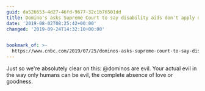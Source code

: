 ```yaml
---
guid: da526653-4d27-46fd-9677-32c1b76501dd
title: Domino's asks Supreme Court to say disability aids don't apply online
date: '2019-08-02T08:25:42+00:00'
changed: '2019-09-24T14:32:10+00:00'


bookmark_of: >-
  https://www.cnbc.com/2019/07/25/dominos-asks-supreme-court-to-say-disability-protections-dont-apply-online.html
---
```


Just so we're absolutely clear on this: @dominos are evil. Your actual evil in the way only humans can be evil, the complete absence of love or goodness.
